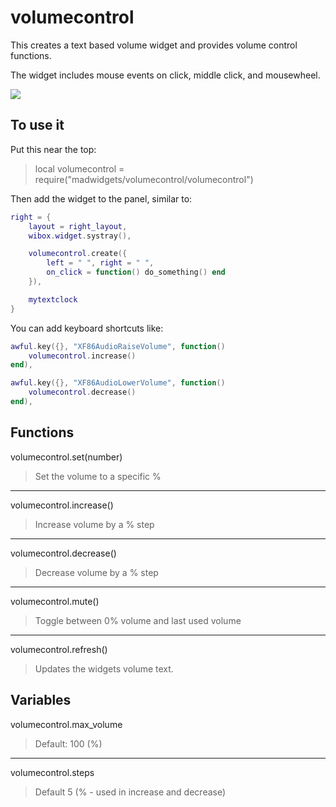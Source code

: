 # volumecontrol

This creates a text based volume widget and provides volume control functions.

The widget includes mouse events on click, middle click, and mousewheel.

![](https://i.imgur.com/5Ybd9gF.jpg)

## To use it

Put this near the top:
>local volumecontrol = require("madwidgets/volumecontrol/volumecontrol")

Then add the widget to the panel, similar to:

```lua
right = {
    layout = right_layout,
    wibox.widget.systray(),

    volumecontrol.create({
        left = " ", right = " ",
        on_click = function() do_something() end
    }),

    mytextclock
}
```

You can add keyboard shortcuts like:

```lua
awful.key({}, "XF86AudioRaiseVolume", function()
    volumecontrol.increase()
end), 

awful.key({}, "XF86AudioLowerVolume", function()
    volumecontrol.decrease()
end),
```

## Functions

volumecontrol.set(number)
>Set the volume to a specific %

---

volumecontrol.increase()
>Increase volume by a % step

---

volumecontrol.decrease()
>Decrease volume by a % step

---

volumecontrol.mute()
>Toggle between 0% volume and last used volume

---

volumecontrol.refresh()
>Updates the widgets volume text.

## Variables

volumecontrol.max_volume
>Default: 100 (%)

---

volumecontrol.steps
>Default 5 (% - used in increase and decrease)